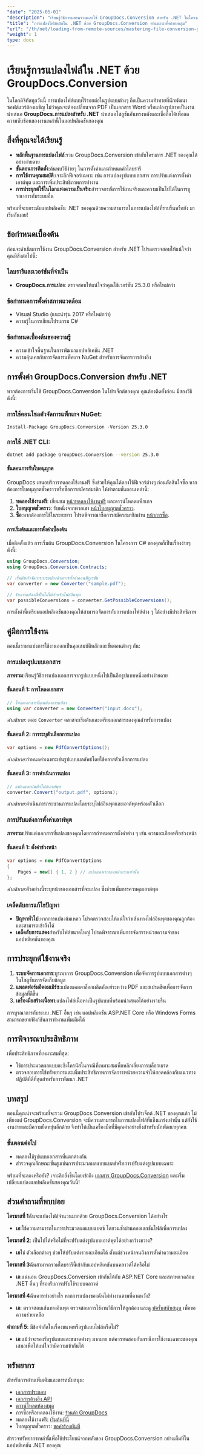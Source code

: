 ```yaml
---
"date": "2025-05-01"
"description": "เรียนรู้วิธีการผสานรวมและใช้ GroupDocs.Conversion สำหรับ .NET ในโครงการของคุณได้อย่างราบรื่น คู่มือนี้ครอบคลุมทุกอย่างตั้งแต่การติดตั้งไปจนถึงฟีเจอร์ขั้นสูง เพื่อให้แน่ใจว่าการแปลงไฟล์จะมีประสิทธิภาพ"
"title": "การแปลงไฟล์หลักใน .NET ด้วย GroupDocs.Conversion คำแนะนำที่ครอบคลุม"
"url": "/th/net/loading-from-remote-sources/mastering-file-conversion-groupdocs-dotnet/"
"weight": 1
type: docs
---
```

# เรียนรู้การแปลงไฟล์ใน .NET ด้วย GroupDocs.Conversion

ในโลกดิจิทัลทุกวันนี้ การแปลงไฟล์แบบไร้รอยต่อในรูปแบบต่างๆ ถือเป็นความท้าทายที่นักพัฒนาซอฟต์แวร์ต้องเผชิญ ไม่ว่าคุณจะต้องเปลี่ยนจาก PDF เป็นเอกสาร Word หรือแปลงรูปภาพเป็นงานนำเสนอ **GroupDocs.การแปลงสำหรับ .NET** นำเสนอโซลูชันอันทรงพลังและเชื่อถือได้เพื่อลดความซับซ้อนของงานเหล่านี้ในแอปพลิเคชันของคุณ

## สิ่งที่คุณจะได้เรียนรู้
- **หลักพื้นฐานการแปลงไฟล์**:รวม GroupDocs.Conversion เข้ากับโครงการ .NET ของคุณได้อย่างง่ายดาย
- **ขั้นตอนการติดตั้ง**:ค้นพบวิธีง่ายๆ ในการตั้งค่าและกำหนดค่าไลบรารี
- **การใช้งานคุณสมบัติ**:เจาะลึกฟีเจอร์เฉพาะ เช่น การแปลงรูปแบบเอกสาร การปรับแต่งการตั้งค่าเอาต์พุต และการเพิ่มประสิทธิภาพการทำงาน
- **การประยุกต์ใช้ในโลกแห่งความเป็นจริง**:สำรวจกรณีการใช้งานจริงและความเป็นไปได้ในการบูรณาการกับระบบอื่น

พร้อมที่จะยกระดับแอปพลิเคชัน .NET ของคุณด้วยความสามารถในการแปลงไฟล์ที่ราบรื่นหรือยัง มาเริ่มกันเลย!

## ข้อกำหนดเบื้องต้น
ก่อนจะดำเนินการใช้งาน GroupDocs.Conversion สำหรับ .NET โปรดตรวจสอบให้แน่ใจว่าคุณมีสิ่งต่อไปนี้:

### ไลบรารีและเวอร์ชันที่จำเป็น
- **GroupDocs.การแปลง**: ตรวจสอบให้แน่ใจว่าคุณใช้เวอร์ชัน 25.3.0 หรือใหม่กว่า

### ข้อกำหนดการตั้งค่าสภาพแวดล้อม
- Visual Studio (แนะนำรุ่น 2017 หรือใหม่กว่า)
- ความรู้ในการเขียนโปรแกรม C#

### ข้อกำหนดเบื้องต้นของความรู้
- ความเข้าใจพื้นฐานในการพัฒนาแอปพลิเคชัน .NET
- ความคุ้นเคยกับการจัดการแพ็คเกจ NuGet สำหรับการจัดการการอ้างอิง

## การตั้งค่า GroupDocs.Conversion สำหรับ .NET
หากต้องการเริ่มใช้ GroupDocs.Conversion ในโปรเจ็กต์ของคุณ คุณต้องติดตั้งก่อน มีสองวิธีดังนี้:

### การใช้คอนโซลตัวจัดการแพ็กเกจ NuGet:
```plaintext
Install-Package GroupDocs.Conversion -Version 25.3.0
```

### การใช้ .NET CLI:
```bash
dotnet add package GroupDocs.Conversion --version 25.3.0
```

#### ขั้นตอนการรับใบอนุญาต
GroupDocs เสนอบริการทดลองใช้งานฟรี ซึ่งช่วยให้คุณได้ลองใช้ฟีเจอร์ต่างๆ ก่อนตัดสินใจซื้อ หากต้องการใบอนุญาตชั่วคราวหรือซื้อการสมัครสมาชิก ให้ทำตามขั้นตอนเหล่านี้:
1. **ทดลองใช้งานฟรี**: เยี่ยมชม [หน้าทดลองใช้งานฟรี](https://releases.groupdocs.com/conversion/net/) และดาวน์โหลดแพ็กเกจ
2. **ใบอนุญาตชั่วคราว**: รับหนึ่งจากพวกเขา [หน้าใบอนุญาตชั่วคราว](https://purchase-groupdocs.com/temporary-license/).
3. **ซื้อ**:หากต้องการใช้ในระยะยาว โปรดพิจารณาซื้อการสมัครสมาชิกผ่าน [หน้าการซื้อ](https://purchase-groupdocs.com/buy).

#### การเริ่มต้นและการตั้งค่าเบื้องต้น
เมื่อติดตั้งแล้ว การเริ่มต้น GroupDocs.Conversion ในโครงการ C# ของคุณก็เป็นเรื่องง่ายๆ ดังนี้:
```csharp
using GroupDocs.Conversion;
using GroupDocs.Conversion.Contracts;

// เริ่มต้นตัวจัดการการแปลงด้วยการตั้งค่าคอนฟิกูเรชัน
var converter = new Converter("sample.pdf");

// รับการแปลงที่เป็นไปได้สำหรับไฟล์อินพุต
var possibleConversions = converter.GetPossibleConversions();
```
การตั้งค่านี้เตรียมแอปพลิเคชันของคุณให้สามารถจัดการกับการแปลงไฟล์ต่าง ๆ ได้อย่างมีประสิทธิภาพ

## คู่มือการใช้งาน
ตอนนี้เรามาแบ่งการใช้งานออกเป็นคุณสมบัติหลักและขั้นตอนต่างๆ กัน:

### การแปลงรูปแบบเอกสาร
**ภาพรวม**:เรียนรู้วิธีการแปลงเอกสารจากรูปแบบหนึ่งไปเป็นอีกรูปแบบหนึ่งอย่างง่ายดาย

#### ขั้นตอนที่ 1: การโหลดเอกสาร
```csharp
// โหลดเอกสารที่คุณต้องการแปลง
using var converter = new Converter("input.docx");
```
*คำอธิบาย*: เดอะ `Converter` คลาสจะเริ่มต้นและเตรียมเอกสารของคุณสำหรับการแปลง 

#### ขั้นตอนที่ 2: การระบุตัวเลือกการแปลง
```csharp
var options = new PdfConvertOptions();
```
*คำอธิบาย*:กำหนดค่าเฉพาะเช่นรูปแบบผลลัพธ์โดยใช้คลาสตัวเลือกการแปลง

#### ขั้นตอนที่ 3: การดำเนินการแปลง
```csharp
// แปลงและบันทึกไฟล์เอาท์พุต
converter.Convert("output.pdf", options);
```
*คำอธิบาย*:ดำเนินการกระบวนการแปลงโดยระบุไฟล์อินพุตและเอาต์พุตพร้อมตัวเลือก

### การปรับแต่งการตั้งค่าเอาท์พุต
**ภาพรวม**ปรับแต่งเอกสารที่แปลงของคุณโดยการกำหนดการตั้งค่าต่าง ๆ เช่น ความละเอียดหรือช่วงหน้า

#### ขั้นตอนที่ 1: ตั้งค่าช่วงหน้า
```csharp
var options = new PdfConvertOptions
{
    Pages = new[] { 1, 2 } // แปลงเฉพาะสองหน้าแรกเท่านั้น
};
```
*คำอธิบาย*:ตัวอย่างนี้ระบุหน้าของเอกสารที่จะแปลง ซึ่งช่วยเพิ่มการควบคุมเอาต์พุต

### เคล็ดลับการแก้ไขปัญหา
- **ปัญหาทั่วไป**:หากการแปลงล้มเหลว โปรดตรวจสอบให้แน่ใจว่าเส้นทางไฟล์อินพุตของคุณถูกต้องและสามารถเข้าถึงได้
- **เคล็ดลับการแสดง**สำหรับไฟล์ขนาดใหญ่ โปรดพิจารณาเพิ่มการจัดสรรหน่วยความจำของแอปพลิเคชันของคุณ

## การประยุกต์ใช้งานจริง
1. **ระบบจัดการเอกสาร**:บูรณาการ GroupDocs.Conversion เพื่อจัดการรูปแบบเอกสารต่างๆ ในโซลูชันการจัดเก็บข้อมูล
2. **แพลตฟอร์มอีคอมเมิร์ซ**:แปลงแคตตาล็อกผลิตภัณฑ์ระหว่าง PDF และสเปรดชีตเพื่อการจัดการข้อมูลที่ดีขึ้น
3. **เครื่องมือสร้างเนื้อหา**:แปลงไฟล์เนื้อหาเป็นรูปแบบที่พร้อมนำเสนอได้อย่างราบรื่น

การบูรณาการกับระบบ .NET อื่นๆ เช่น แอปพลิเคชัน ASP.NET Core หรือ Windows Forms สามารถขยายฟังก์ชันการทำงานเพิ่มเติมได้

## การพิจารณาประสิทธิภาพ
เพื่อประสิทธิภาพที่เหมาะสมที่สุด:
- ใช้การประมวลผลแบบอะซิงโครนัสในกรณีที่เหมาะสมเพื่อหลีกเลี่ยงการบล็อกเธรด
- ตรวจสอบการใช้ทรัพยากรและเพิ่มประสิทธิภาพการจัดการหน่วยความจำให้สอดคล้องกับแนวทางปฏิบัติที่ดีที่สุดสำหรับการพัฒนา .NET

## บทสรุป
ตอนนี้คุณน่าจะพร้อมที่จะรวม GroupDocs.Conversion เข้ากับโปรเจ็กต์ .NET ของคุณแล้ว ไม่เพียงแต่ GroupDocs.Conversion จะมีความสามารถในการแปลงไฟล์ที่แข็งแกร่งเท่านั้น แต่ยังใช้งานง่ายและมีความยืดหยุ่นอีกด้วย จึงทำให้เป็นเครื่องมือที่มีคุณค่าอย่างยิ่งสำหรับนักพัฒนาทุกคน

### ขั้นตอนต่อไป
- ทดลองใช้รูปแบบเอกสารที่แตกต่างกัน
- สำรวจคุณลักษณะขั้นสูงเช่นการประมวลผลแบบแบตช์หรือการปรับแต่งรูปแบบเฉพาะ

พร้อมที่จะลองหรือยัง? เจาะลึกยิ่งขึ้นโดยเข้าถึง [เอกสาร GroupDocs.Conversion](https://docs.groupdocs.com/conversion/net/) และเริ่มเปลี่ยนแปลงแอปพลิเคชันของคุณวันนี้!

## ส่วนคำถามที่พบบ่อย
**ไตรมาสที่ 1**ฉันจะแปลงไฟล์จำนวนมากด้วย GroupDocs.Conversion ได้อย่างไร
- **เอ**:ใช้ความสามารถในการประมวลผลแบบแบตช์ โดยวนซ้ำผ่านคอลเลกชันไฟล์เพื่อการแปลง

**ไตรมาสที่ 2**: เป็นไปได้หรือไม่ที่จะปรับแต่งรูปแบบเอาต์พุตได้อย่างกว้างขวาง?
- **เอ**ใช่ ตัวเลือกต่างๆ ช่วยให้ปรับแต่งรายละเอียดได้ ตั้งแต่ช่วงหน้าจนถึงการตั้งค่าความละเอียด

**ไตรมาสที่ 3**ฉันสามารถรวมไลบรารีนี้เข้ากับแอปพลิเคชันบนคลาวด์ได้หรือไม่
- **เอ**:แน่นอน GroupDocs.Conversion เข้ากันได้กับ ASP.NET Core และสภาพแวดล้อม .NET อื่นๆ ที่รองรับการปรับใช้ระบบคลาวด์

**ไตรมาสที่ 4**ฉันควรทำอย่างไร หากการแปลงของฉันไม่ทำงานตามที่คาดหวัง?
- **เอ**: ตรวจสอบเส้นทางอินพุต ตรวจสอบการใช้งานวิธีการให้ถูกต้อง และดู [ฟอรั่มสนับสนุน](https://forum.groupdocs.com/c/conversion/10) เพื่อขอความช่วยเหลือ

**คำถามที่ 5**: มีข้อจำกัดในเรื่องขนาดหรือรูปแบบไฟล์หรือไม่?
- **เอ**:แม้ว่าจะรองรับรูปแบบและขนาดต่างๆ มากมาย แต่ควรทดสอบกับกรณีการใช้งานเฉพาะของคุณเสมอเพื่อให้แน่ใจว่ามีความเข้ากันได้

## ทรัพยากร
สำหรับการอ่านเพิ่มเติมและการสนับสนุน:
- [เอกสารประกอบ](https://docs.groupdocs.com/conversion/net/)
- [เอกสารอ้างอิง API](https://reference.groupdocs.com/conversion/net/)
- [ดาวน์โหลดห้องสมุด](https://releases.groupdocs.com/conversion/net/)
- การซื้อหรือทดลองใช้งาน: [ร้านค้า GroupDocs](https://purchase.groupdocs.com/buy)
- ทดลองใช้งานฟรี: [เริ่มต้นที่นี่](https://releases.groupdocs.com/conversion/net/)
- ใบอนุญาตชั่วคราว: [ขอคำร้องทันที](https://purchase.groupdocs.com/temporary-license/)

สำรวจทรัพยากรเหล่านี้เพื่อใช้ประโยชน์จากพลังของ GroupDocs.Conversion อย่างเต็มที่ในแอปพลิเคชัน .NET ของคุณ